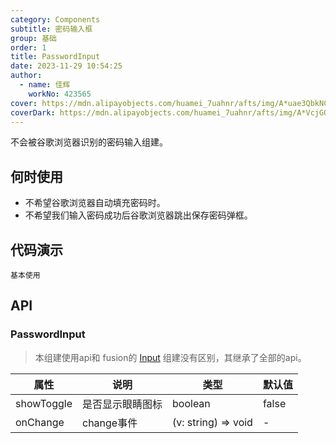 ```yaml
---
category: Components
subtitle: 密码输入框
group: 基础
order: 1
title: PasswordInput
date: 2023-11-29 10:54:25
author: 
  - name: 佳辉
    workNo: 423565
cover: https://mdn.alipayobjects.com/huamei_7uahnr/afts/img/A*uae3QbkNCm8AAAAAAAAAAAAADrJ8AQ/original
coverDark: https://mdn.alipayobjects.com/huamei_7uahnr/afts/img/A*VcjGQLSrYdcAAAAAAAAAAAAADrJ8AQ/original
---
```


不会被谷歌浏览器识别的密码输入组建。

## 何时使用

- 不希望谷歌浏览器自动填充密码时。
- 不希望我们输入密码成功后谷歌浏览器跳出保存密码弹框。 

## 代码演示

<!-- prettier-ignore -->
<code src="./demo/simple.tsx">基本使用</code>


## API

### PasswordInput
> 本组建使用api和 fusion的 [Input](https://fusion.design/pc/component/input?themeid=2#demo-api) 组建没有区别，其继承了全部的api。

| 属性 | 说明 | 类型 | 默认值 |
| --- | --- | --- | --- |
| showToggle | 是否显示眼睛图标 | boolean | false |
| onChange | change事件 | (v: string) => void | - |